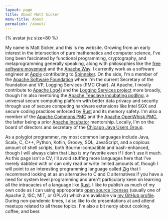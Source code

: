 ```yaml
---
layout: page
title: About Matt Sicker
menu-title: About
permalink: /about/
---
```


{% avatar jvz size=80 %}

My name is Matt Sicker, and this is my website.
Growing from an early interest in the intersection of pure mathematics and computer science, I've long been fascinated by functional programming, cryptography, and metaprogramming generally speaking, along with philosophies like the [free software movement][foss] and the [Apache Way][apacheway].
I currently work as a software engineer at [Apple][apple] contributing to [Spinnaker][spinnaker].
On the side, I'm a member of the [Apache Software Foundation][asf] where I'm the current Secretary of the foundation and VP, Logging Services (PMC Chair).
At Apache, I mostly contribute to [Apache Log4j][log4j] and the [Logging Services project][logging] more broadly, though I'm also mentoring the [Apache Teaclave incubating podling][teaclave], a universal secure computing platform with better data privacy and security through use of secure computing hardware extensions like Intel SGX and secure coding practices enforced by [Rust][rust] and its memory safety.
I'm also a member of the [Apache Commons PMC][commons] and the [Apache OpenWhisk PMC][openwhisk], the latter being a prior [Apache Incubator][incubator] mentorship.
Locally, I'm on the board of directors and secretary of the [Chicago Java Users Group][cjug].

As a polyglot programmer, my most common languages include Java, Scala, C, C++, Python, Kotlin, Groovy, SQL, JavaScript, and a copious amount of shell scripts, both Bourne-compatible and bash-enhanced, though I will always claim that Lisp is my favorite even if I don't use it much.
As this page isn't a CV, I'll avoid stuffing more languages here that I've merely dabbled with or can only read or write limited amounts of, though I will point to an interesting programming language called [Zig][zig] that I recommend looking at as an alternative to C and C alternatives if you have a need for system level programming and aren't particularly keen on learning all the intracacies of a language like [Rust][rust].
I like to publish as much of my own code as I can using approporiate [open source licenses][osi] (usually one of Apache 2, ISC, MIT, or GPLv3) which are available via [my GitHub profile][gh].
During non-pandemic times, I also like to do presentations at and attend meetups related to all these topics.
I'm also a bit nerdy about cooking, coffee, and beer.

[log4j]: https://logging.apache.org/log4j/
[logging]: https://logging.apache.org/
[gh]: https://github.com/jvz
[foss]: https://www.gnu.org/philosophy/free-sw.en.html
[asf]: https://www.apache.org/
[incubator]: https://incubator.apache.org/
[apacheway]: https://www.apache.org/foundation/how-it-works.html
[spinnaker]: https://spinnaker.io/
[apple]: https://www.apple.com/
[teaclave]: https://teaclave.apache.org/
[zig]: https://ziglang.org/
[commons]: https://commons.apache.org/
[openwhisk]: https://openwhisk.apache.org/
[rust]: https://www.rust-lang.org/
[osi]: https://opensource.org/
[cjug]: https://cjug.org/
